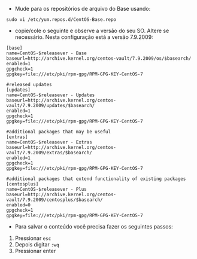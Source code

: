 - Mude para os repositórios de arquivo do Base usando:

```
sudo vi /etc/yum.repos.d/CentOS-Base.repo
```

- copie/cole o seguinte e observe a versão do seu SO. Altere se necessário. Nesta configuração está a versão 7.9.2009:

```
[base]
name=CentOS-$releasever - Base
baseurl=http://archive.kernel.org/centos-vault/7.9.2009/os/$basearch/
enabled=1
gpgcheck=1
gpgkey=file:///etc/pki/rpm-gpg/RPM-GPG-KEY-CentOS-7

#released updates
[updates]
name=CentOS-$releasever - Updates
baseurl=http://archive.kernel.org/centos-vault/7.9.2009/updates/$basearch/
enabled=1
gpgcheck=1
gpgkey=file:///etc/pki/rpm-gpg/RPM-GPG-KEY-CentOS-7

#additional packages that may be useful
[extras]
name=CentOS-$releasever - Extras
baseurl=http://archive.kernel.org/centos-vault/7.9.2009/extras/$basearch/
enabled=1
gpgcheck=1
gpgkey=file:///etc/pki/rpm-gpg/RPM-GPG-KEY-CentOS-7

#additional packages that extend functionality of existing packages
[centosplus]
name=CentOS-$releasever - Plus
baseurl=http://archive.kernel.org/centos-vault/7.9.2009/centosplus/$basearch/
enabled=0
gpgcheck=1
gpgkey=file:///etc/pki/rpm-gpg/RPM-GPG-KEY-CentOS-7
```

- Para salvar o conteúdo você precisa fazer os seguintes passos:

1. Pressionar ```esc```
2. Depois digitar ```:wq```
3. Pressionar enter
